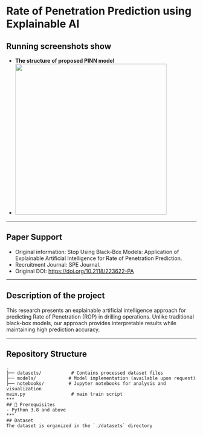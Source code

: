 # Rate of Penetration Prediction using Explainable AI
## Running screenshots show
- **The structure of proposed PINN model**
- <img src="img/The structure of proposed PINN model.jpg" width="400" />
***
## Paper Support
- Original information: Stop Using Black-Box Models: Application of Explainable Artificial Intelligence for Rate of Penetration Prediction.
- Recruitment Journal: SPE Journal.
- Original DOI: https://doi.org/10.2118/223622-PA
***
## Description of the project
This research presents an explainable artificial intelligence approach for predicting Rate of Penetration (ROP) in drilling operations. Unlike traditional black-box models, our approach provides interpretable results while maintaining high prediction accuracy.
***
## Repository Structure
```
.
├── datasets/           # Contains processed dataset files
├── models/            # Model implementation (available upon request)
├── notebooks/         # Jupyter notebooks for analysis and visualization
main.py                 # main train script
***
## 🔧 Prerequisites
- Python 3.8 and above
***
## Dataset
The dataset is organized in the `./datasets` directory
